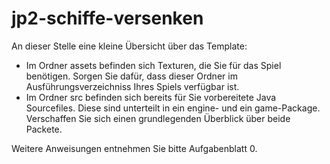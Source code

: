 # jp2-schiffe-versenken
An dieser Stelle eine kleine Übersicht über das Template:

 * Im Ordner assets befinden sich Texturen, die Sie für das Spiel benötigen. Sorgen Sie dafür, dass dieser Ordner im Ausführungsverzeichniss Ihres Spiels verfügbar ist.
 * Im Ordner src befinden sich bereits für Sie vorbereitete Java Sourcefiles. Diese sind unterteilt in ein engine- und ein game-Package. Verschaffen Sie sich einen
   grundlegenden Überblick über beide Packete.

Weitere Anweisungen entnehmen Sie bitte Aufgabenblatt 0.
